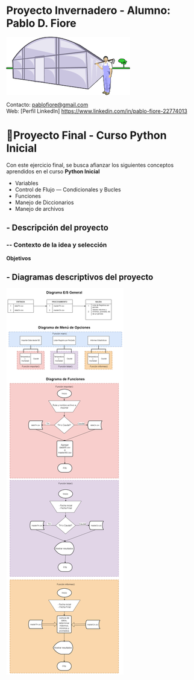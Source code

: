 # Proyecto Invernadero -  Alumno: Pablo D. Fiore

![Img Invernadero](img/inverna.png)

Contacto: pablofiore@gmail.com\
Web: [Perfil LinkedIn] https://www.linkedin.com/in/pablo-fiore-22774013

# 🍅Proyecto Final - Curso Python Inicial

Con este ejercicio final, se busca afianzar los siguientes conceptos aprendidos en el curso **Python Inicial**
- Variables
- Control de Flujo — Condicionales y Bucles
- Funciones
- Manejo de Diccionarios
- Manejo de archivos

## - Descripción del proyecto
### -- Contexto de la idea y selección


**Objetivos**

## - Diagramas descriptivos del proyecto

![Img Diagrama](img/diag02.png)
